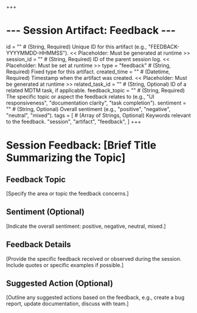 +++
# --- Session Artifact: Feedback ---
id = "" # (String, Required) Unique ID for this artifact (e.g., "FEEDBACK-YYYYMMDD-HHMMSS"). << Placeholder: Must be generated at runtime >>
session_id = "" # (String, Required) ID of the parent session log. << Placeholder: Must be set at runtime >>
type = "feedback" # (String, Required) Fixed type for this artifact.
created_time = "" # (Datetime, Required) Timestamp when the artifact was created. << Placeholder: Must be generated at runtime >>
related_task_id = "" # (String, Optional) ID of a related MDTM task, if applicable.
feedback_topic = "" # (String, Required) The specific topic or aspect the feedback relates to (e.g., "UI responsiveness", "documentation clarity", "task completion").
sentiment = "" # (String, Optional) Overall sentiment (e.g., "positive", "negative", "neutral", "mixed").
tags = [
    # (Array of Strings, Optional) Keywords relevant to the feedback.
    "session", "artifact", "feedback",
]
+++

# Session Feedback: [Brief Title Summarizing the Topic]

## Feedback Topic

[Specify the area or topic the feedback concerns.]

## Sentiment (Optional)

[Indicate the overall sentiment: positive, negative, neutral, mixed.]

## Feedback Details

[Provide the specific feedback received or observed during the session. Include quotes or specific examples if possible.]

## Suggested Action (Optional)

[Outline any suggested actions based on the feedback, e.g., create a bug report, update documentation, discuss with team.]
